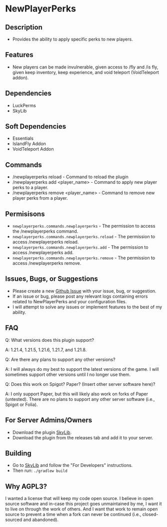 # NewPlayerPerks
## Description
* Provides the ability to apply specific perks to new players.

## Features
* New players can be made invulnerable, given access to /fly and /is fly, given keep inventory, keep experience, and void teleport (VoidTeleport addon).

## Dependencies
* LuckPerms
* SkyLib

## Soft Dependencies
* Essentials
* IslandFly Addon
* VoidTeleport Addon

## Commands
- /newplayerperks reload - Command to reload the plugin
- /newplayerperks add <player_name> - Command to apply new player perks to a player.
- /newplayerperks remove <player_name> - Command to remove new player perks from a player.

## Permisisons
- `newplayerperks.commands.newplayerperks` - The permission to access the /newplayerperks command.
- `newplayerperks.commands.newplayerperks.reload` - The permission to access /newplayerperks reload.
- `newplayerperks.commands.newplayerperks.add` - The permission to access /newplayerperks add.
- `newplayerperks.commands.newplayerperks.remove` - The permission to access /newplayerperks remove.

## Issues, Bugs, or Suggestions
* Please create a new [Github Issue](https://github.com/lukesky19/NewPlayerPerks/issues) with your issue, bug, or suggestion.
* If an issue or bug, please post any relevant logs containing errors related to NewPlayerPerks and your configuration files.
* I will attempt to solve any issues or implement features to the best of my ability.

## FAQ
Q: What versions does this plugin support?

A: 1.21.4, 1.21.5, 1.21.6, 1.21.7, and 1.21.8.

Q: Are there any plans to support any other versions?

A: I will always do my best to support the latest versions of the game. I will sometimes support other versions until I no longer use them.

Q: Does this work on Spigot? Paper? (Insert other server software here)?

A: I only support Paper, but this will likely also work on forks of Paper (untested). There are no plans to support any other server software (i.e., Spigot or Folia).

## For Server Admins/Owners
* Download the plugin [SkyLib](https://github.com/lukesky19/SkyLib/releases).
* Download the plugin from the releases tab and add it to your server.

## Building
* Go to [SkyLib](https://github.com/lukesky19/SkyLib) and follow the "For Developers" instructions.
* Then run:
  ```./gradlew build```

## Why AGPL3?
I wanted a license that will keep my code open source. I believe in open source software and in-case this project goes unmaintained by me, I want it to live on through the work of others. And I want that work to remain open source to prevent a time when a fork can never be continued (i.e., closed-sourced and abandoned).

